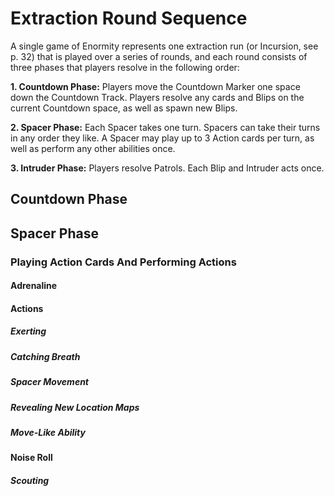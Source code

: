 # Extraction Round Sequence

A single game of Enormity represents one extraction run (or Incursion, see p. 32) that is played
over a series of rounds, and each round consists of
three phases that players resolve in the following
order:

**1. Countdown Phase:** Players move the Countdown
Marker one space down the Countdown Track.
Players resolve any cards and Blips on the current
Countdown space, as well as spawn new Blips.

**2. Spacer Phase:** Each Spacer takes one turn.
Spacers can take their turns in any order they like.
A Spacer may play up to 3 Action cards per turn, as
well as perform any other abilities once.

**3. Intruder Phase:** Players resolve Patrols. Each
Blip and Intruder acts once.

## Countdown Phase

## Spacer Phase

### Playing Action Cards And Performing Actions

#### Adrenaline

#### Actions

##### Exerting

##### Catching Breath

##### Spacer Movement

##### Revealing New Location Maps

##### Move-Like Ability

#### Noise Roll

##### Scouting


